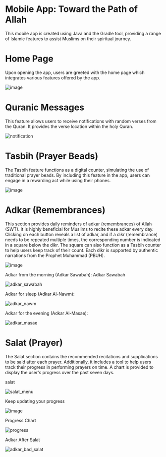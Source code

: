 # Mobile App: Toward the Path of Allah
This mobile app is created using Java and the Gradle tool, providing a range of Islamic features to assist Muslims on their spiritual journey.

# Home Page
Upon opening the app, users are greeted with the home page which integrates various features offered by the app.


![image](https://github.com/zainabJINARI/mobile_app_toward_path_of_allah/assets/111095997/41807065-666f-484a-b6f9-44cb0ad5e21a)


# Quranic Messages
This feature allows users to receive notifications with random verses from the Quran. It provides the verse location within the holy Quran.

![notification](https://github.com/zainabJINARI/mobile_app_toward_path_of_allah/assets/111095997/4dc05b96-2e84-4021-b646-ecd055c7a4f1)



# Tasbih (Prayer Beads)
The Tasbih feature functions as a digital counter, simulating the use of traditional prayer beads. By including this feature in the app, users can engage in a rewarding act while using their phones.


![image](https://github.com/zainabJINARI/mobile_app_toward_path_of_allah/assets/111095997/ab0b3eed-afa5-455f-86fb-fa23adfe9902)



# Adkar (Remembrances)
This section provides daily reminders of adkar (remembrances) of Allah (SWT). It is highly beneficial for Muslims to recite these adkar every day. Clicking on each button reveals a list of adkar, and if a dikr (remembrance) needs to be repeated multiple times, the corresponding number is indicated in a square below the dikr. The square can also function as a Tasbih counter to help users keep track of their count. Each dikr is supported by authentic narrations from the Prophet Muhammad (PBUH).



![image](https://github.com/zainabJINARI/mobile_app_toward_path_of_allah/assets/111095997/d8ffc205-c9d3-4322-a262-b9874320e55a)



Adkar from the morning (Adkar Sawabah):
Adkar Sawabah

![adkar_sawabah](https://github.com/zainabJINARI/mobile_app_toward_path_of_allah/assets/111095997/1ddc4034-1442-4ba1-9ec6-ebc529717da7)



Adkar for sleep (Adkar Al-Nawm):


![adkar_nawm](https://github.com/zainabJINARI/mobile_app_toward_path_of_allah/assets/111095997/15f22d77-a980-41fd-8020-16f176936e33)


Adkar for the evening (Adkar Al-Masae):

![adkar_masae](https://github.com/zainabJINARI/mobile_app_toward_path_of_allah/assets/111095997/a8649464-7226-48d3-8cfc-4d6272d54a2c)


# Salat (Prayer)
The Salat section contains the recommended recitations and supplications to be said after each prayer. Additionally, it includes a tool to help users track their progress in performing prayers on time. A chart is provided to display the user's progress over the past seven days.


salat 


![salat_menu](https://github.com/zainabJINARI/mobile_app_toward_path_of_allah/assets/111095997/94cd92c7-d34f-4a64-9641-66128ccd3f84)


Keep updating your progress


![image](https://github.com/zainabJINARI/mobile_app_toward_path_of_allah/assets/111095997/f053594d-84ab-414d-9942-980f5d20d2d4)



Progress Chart


![progress](https://github.com/zainabJINARI/mobile_app_toward_path_of_allah/assets/111095997/ba768d59-8f6a-48a2-a7df-5bfc54a265f2)




Adkar After  Salat


![adkar_bad_salat](https://github.com/zainabJINARI/mobile_app_toward_path_of_allah/assets/111095997/790333dc-8659-4bc5-9a3d-49e57ca1c4bc)


